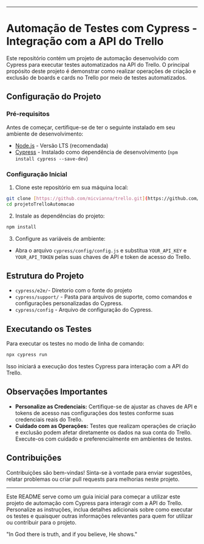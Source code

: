 
---

# Automação de Testes com Cypress - Integração com a API do Trello

Este repositório contém um projeto de automação desenvolvido com Cypress para executar testes automatizados na API do Trello. O principal propósito deste projeto é demonstrar como realizar operações de criação e exclusão de boards e cards no Trello por meio de testes automatizados.

## Configuração do Projeto

### Pré-requisitos

Antes de começar, certifique-se de ter o seguinte instalado em seu ambiente de desenvolvimento:

- [Node.js](https://nodejs.org/) - Versão LTS (recomendada)
- [Cypress](https://www.cypress.io/) - Instalado como dependência de desenvolvimento (`npm install cypress --save-dev`)

### Configuração Inicial

1. Clone este repositório em sua máquina local:

```bash
git clone [https://github.com/micvianna/trello.git](https://github.com/micvianna/projetoTrelloAutomacao.git)
cd projetoTrelloAutomacao
```

2. Instale as dependências do projeto:

```bash
npm install
```

3. Configure as variáveis de ambiente:

- Abra o arquivo `cypress/config/config.js` e substitua `YOUR_API_KEY` e `YOUR_API_TOKEN` pelas suas chaves de API e token de acesso do Trello.

## Estrutura do Projeto
- `cypress/e2e/`- Diretorio com o fonte do projeto
- `cypress/support/` - Pasta para arquivos de suporte, como comandos e configurações personalizadas do Cypress.
- `cypress/config` - Arquivo de configuração do Cypress.

## Executando os Testes

Para executar os testes no modo de linha de comando:

```bash
npx cypress run
```
Isso iniciará a execução dos testes Cypress para interação com a API do Trello.

## Observações Importantes

- **Personalize as Credenciais:** Certifique-se de ajustar as chaves de API e tokens de acesso nas configurações dos testes conforme suas credenciais reais do Trello.
- **Cuidado com as Operações:** Testes que realizam operações de criação e exclusão podem afetar diretamente os dados na sua conta do Trello. Execute-os com cuidado e preferencialmente em ambientes de testes.

## Contribuições

Contribuições são bem-vindas! Sinta-se à vontade para enviar sugestões, relatar problemas ou criar pull requests para melhorias neste projeto.

---

Este README serve como um guia inicial para começar a utilizar este projeto de automação com Cypress para interagir com a API do Trello. Personalize as instruções, inclua detalhes adicionais sobre como executar os testes e quaisquer outras informações relevantes para quem for utilizar ou contribuir para o projeto.



"In God there is truth, and if you believe, He shows."
